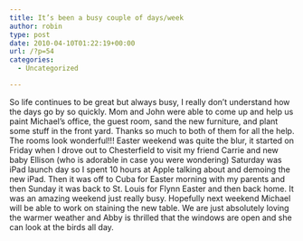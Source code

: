 ```yaml
---
title: It’s been a busy couple of days/week
author: robin
type: post
date: 2010-04-10T01:22:19+00:00
url: /?p=54
categories:
  - Uncategorized

---
```

So life continues to be great but always busy, I really don&#8217;t understand how the days go by so quickly. Mom and John were able to come up and help us paint Michael&#8217;s office, the guest room, sand the new furniture, and plant some stuff in the front yard. Thanks so much to both of them for all the help. The rooms look wonderful!!! Easter weekend was quite the blur, it started on Friday when I drove out to Chesterfield to visit my friend Carrie and new baby Ellison (who is adorable in case you were wondering) Saturday was iPad launch day so I spent 10 hours at Apple talking about and demoing the new iPad. Then it was off to Cuba for Easter morning with my parents and then Sunday it was back to St. Louis for Flynn Easter and then back home. It was an amazing weekend just really busy. Hopefully next weekend Michael will be able to work on staining the new table. We are just absolutely loving the warmer weather and Abby is thrilled that the windows are open and she can look at the birds all day.